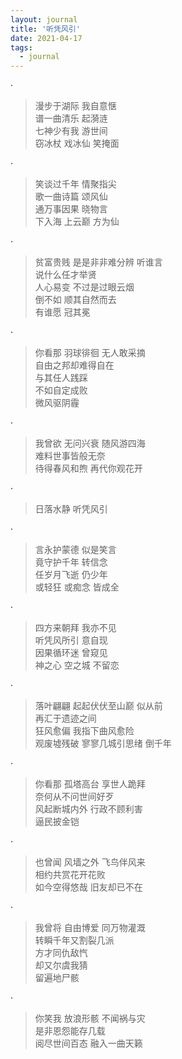 ```yaml
---
layout: journal
title: '听凭风引'
date: 2021-04-17
tags:
  - journal
---
```


·

> 漫步于湖际 我自意惬  
> 谱一曲清乐 起漪涟  
> 七神少有我 游世间  
> 窃冰杖 戏冰仙 笑掩面  
 
·

> 笑谈过千年 情聚指尖  
> 歌一曲诗篇 颂风仙  
> 通万事因果 晓物言  
> 下入海 上云巅 方为仙  

·

> 贫富贵贱 是是非非难分辨 听谁言  
> 说什么任才举贤  
> 人心易变 不过是过眼云烟  
> 倒不如 顺其自然而去  
> 有谁愿 冠其冕  
 
·

> 你看那 羽球徘徊 无人敢采摘  
> 自由之邦却难得自在  
> 与其任人践踩  
> 不如自定成败  
> 微风驱阴霾  

·

> 我曾欲 无问兴衰 随风游四海  
> 难料世事皆般无奈  
> 待得春风和煦 再代你观花开  

·

> 日落水静 听凭风引  

·

> 言永护蒙德 似是笑言  
> 竟守护千年 转信念  
> 任岁月飞逝 仍少年  
> 或轻狂 或痴念 皆成全  

·

> 四方来朝拜 我亦不见  
> 听凭风所引 意自现  
> 因果循环迷 曾窥见  
> 神之心 空之城 不留恋  

·

> 落叶翩翩 起起伏伏至山巅 似从前  
> 再汇于遗迹之间  
> 狂风愈偏 我指下曲风愈险  
> 观废墟残破 寥寥几城引思绪 倒千年  

·

> 你看那 孤塔高台 享世人跪拜  
> 奈何从不问世间好歹  
> 风起断城内外 行政不顾利害  
> 逼民披金铠  

·

> 也曾闻 风墙之外 飞鸟伴风来  
> 相约共赏花开花败  
> 如今空得悠哉 旧友却已不在  

·

> 我曾将 自由博爱 同万物灌溉  
> 转瞬千年又割裂几派  
> 方才同仇敌忾  
> 却又尔虞我猜  
> 留遍地尸骸  

·

> 你笑我 放浪形骸 不闻祸与灾  
> 是非恩怨能存几载  
> 阅尽世间百态 融入一曲天籁  
